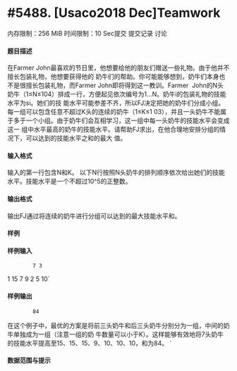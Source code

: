 
# #5488. [Usaco2018 Dec]Teamwork
内存限制：256 MiB 时间限制：10 Sec提交 提交记录 讨论
#### 题目描述
在Farmer John最喜欢的节日里，他想要给他的朋友们赠送一些礼物。由于他并不擅长包装礼物，他想要获得他的
奶牛们的帮助。你可能能够想到，奶牛们本身也不是很擅长包装礼物，而Farmer John即将得到这一教训。Farmer 
John的N头奶牛（1≤N≤104）排成一行，方便起见依次编号为1…N。奶牛i的包装礼物的技能水平为si。她们的技
能水平可能参差不齐，所以FJ决定把她的奶牛们分成小组。每一组可以包含任意不超过K头的连续的奶牛（1≤K≤1
03），并且一头奶牛不能属于多于一个小组。由于奶牛们会互相学习，这一组中每一头奶牛的技能水平会变成这一
组中水平最高的奶牛的技能水平。请帮助FJ求出，在他合理地安排分组的情况下，可以达到的技能水平之和的最大
值。


#### 输入格式
输入的第一行包含N和K。
以下N行按照N头奶牛的排列顺序依次给出她们的技能水平。技能水平是一个不超过10^5的正整数。


#### 输出格式
输出FJ通过将连续的奶牛进行分组可以达到的最大技能水平和。


#### 样例

#### 样例输入

			7 3
1
15
7
9
2
5
10`
#### 样例输出

			84
在这个例子中，最优的方案是将前三头奶牛和后三头奶牛分别分为一组，中间的奶牛单独成为一组（注意一组的奶
牛数量可以小于K）。这样能够有效地将7头奶牛的技能水平提高至15、15、15、9、10、10、10，和为84。 `
#### 数据范围与提示

